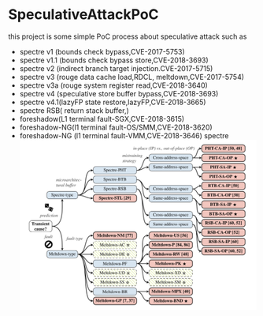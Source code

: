 # SpeculativeAttackPoC

this project is some simple PoC process about speculative attack such as 
* spectre v1 (bounds check bypass,CVE-2017-5753)
* spectre v1.1 (bounds check bypass store,CVE-2018-3693)
* spectre v2 (indirect branch target injection.CVE-2017-5715)
* spectre v3 (rouge data cache load,RDCL, meltdown,CVE-2017-5754)
* spectre v3a (rouge system register read,CVE-2018-3640)
* spectre v4 (speculative store buffer bypass,CVE-2018-3693)
* spectre v4.1(lazyFP state restore,lazyFP,CVE-2018-3665)
* spectre RSB( return stack buffer,)
* foreshadow(L1 terminal fault-SGX,CVE-2018-3615)
* foreshadow-NG(l1 terminal fault-OS/SMM,CVE-2018-3620)
* foreshadow-NG (l1 terminal fault-VMM,CVE-2018-3646)
spectre 
![](./images/spectreClustre.png)

